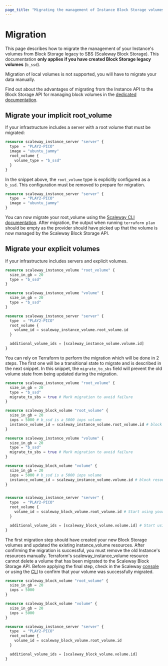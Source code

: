 ```yaml
---
page_title: "Migrating the management of Instance Block Storage volumes to SBS"
---
```


# Migration

This page describes how to migrate the management of your Instance's volumes from Block Storage legacy to SBS (Scaleway Block Storage).
This documentation **only applies if you have created Block Storage legacy volumes** (`b_ssd`).

Migration of local volumes is not supported, you will have to migrate your data manually.

Find out about the advantages of migrating from the Instance API to the Block Storage API for managing block volumes in the [dedicated documentation](https://www.scaleway.com/en/docs/block-storage/reference-content/advantages-migrating-to-sbs/).

## Migrate your implicit root_volume

If your infrastructure includes a server with a root volume that must be migrated:

```terraform
resource scaleway_instance_server "server" {
  type  = "PLAY2-PICO"
  image = "ubuntu_jammy"
  root_volume {
    volume_type = "b_ssd"
  }
}
```

In the snippet above, the `root_volume` type is explicitly configured as a `b_ssd`. This configuration must be removed to prepare for migration.

```terraform
resource scaleway_instance_server "server" {
  type  = "PLAY2-PICO"
  image = "ubuntu_jammy"
}
```

You can now migrate your root_volume using the [Scaleway CLI documentation](https://www.scaleway.com/en/docs/instances/how-to/migrate-volumes-snapshots-to-sbs/#migrating-an-existing-block-storage-volume-to-scaleway-block-storage-management).
After migration, the output when running `terraform plan` should be empty as the provider should have picked up that the volume is now managed by the Scaleway Block Storage API.

## Migrate your explicit volumes

If your infrastructure includes servers and explicit volumes.

```terraform
resource scaleway_instance_volume "root_volume" {
  size_in_gb = 20
  type = "b_ssd"
}

resource scaleway_instance_volume "volume" {
  size_in_gb = 20
  type = "b_ssd"
}

resource scaleway_instance_server "server" {
  type  = "PLAY2-PICO"
  root_volume {
    volume_id = scaleway_instance_volume.root_volume.id
  }

  additional_volume_ids = [scaleway_instance_volume.volume.id]
}
```

You can rely on Terraform to perform the migration which will be done in 2 steps.
The first one will be a transitional state to migrate and is described in the next snippet.
In this snippet, the `migrate_to_sbs` field will prevent the old volume state from being updated during the migration.


```terraform
resource scaleway_instance_volume "root_volume" {
  size_in_gb = 20
  type = "b_ssd"
  migrate_to_sbs = true # Mark migration to avoid failure
}

resource scaleway_block_volume "root_volume" {
  size_in_gb = 20
  iops = 5000 # b_ssd is a 5000 iops volume
  instance_volume_id = scaleway_instance_volume.root_volume.id # block resource will handle migration
}

resource scaleway_instance_volume "volume" {
  size_in_gb = 20
  type = "b_ssd"
  migrate_to_sbs = true # Mark migration to avoid failure
}

resource scaleway_block_volume "volume" {
  size_in_gb = 20
  iops = 5000 # b_ssd is a 5000 iops volume
  instance_volume_id = scaleway_instance_volume.volume.id # block resource will handle migration
}


resource scaleway_instance_server "server" {
  type  = "PLAY2-PICO"
  root_volume {
    volume_id = scaleway_block_volume.root_volume.id # Start using your new resource
  }

  additional_volume_ids = [scaleway_block_volume.volume.id] # Start using your new resource
}
```

The first migration step should have created your new Block Storage volumes and updated the existing instance_volume resources.
After confirming the migration is successful, you must remove the old Instance's resources manually.
Terraform's scaleway_instance_volume resource cannot delete a volume that has been migrated to the Scaleway Block Storage API. Before applying the final step, check in the Scaleway [console](https://console.scaleway.com) or using the [CLI](https://cli.scaleway.com/block/#list-volumes) to confirm that your volume was successfully migrated.


```terraform
resource scaleway_block_volume "root_volume" {
  size_in_gb = 20
  iops = 5000
}

resource scaleway_block_volume "volume" {
  size_in_gb = 20
  iops = 5000
}

resource scaleway_instance_server "server" {
  type  = "PLAY2-PICO"
  root_volume {
    volume_id = scaleway_block_volume.root_volume.id
  }

  additional_volume_ids = [scaleway_block_volume.volume.id]
}
```